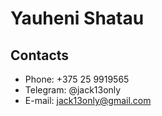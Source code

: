 # Yauheni Shatau

## Contacts

* Phone: +375 25 9919565
* Telegram: @jack13only
* E-mail: jack13only@gmail.com

